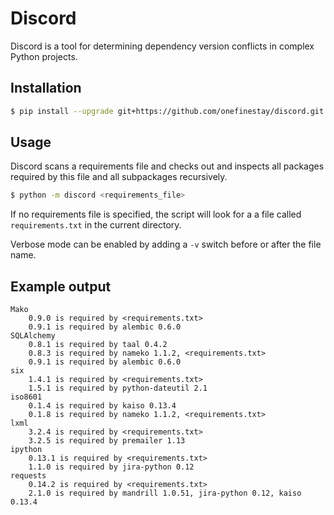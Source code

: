 Discord
=======

Discord is a tool for determining dependency version conflicts in complex
Python projects.

Installation
------------

```bash
$ pip install --upgrade git+https://github.com/onefinestay/discord.git
```

Usage
-----

Discord scans a requirements file and checks out and inspects all packages
required by this file and all subpackages recursively.

```bash
$ python -m discord <requirements_file>
```

If no requirements file is specified, the script will look for a a file called
`requirements.txt` in the current directory.

Verbose mode can be enabled by adding a `-v` switch before or after the file
name.

Example output
--------------

```
Mako
    0.9.0 is required by <requirements.txt>
    0.9.1 is required by alembic 0.6.0
SQLAlchemy
    0.8.1 is required by taal 0.4.2
    0.8.3 is required by nameko 1.1.2, <requirements.txt>
    0.9.1 is required by alembic 0.6.0
six
    1.4.1 is required by <requirements.txt>
    1.5.1 is required by python-dateutil 2.1
iso8601
    0.1.4 is required by kaiso 0.13.4
    0.1.8 is required by nameko 1.1.2, <requirements.txt>
lxml
    3.2.4 is required by <requirements.txt>
    3.2.5 is required by premailer 1.13
ipython
    0.13.1 is required by <requirements.txt>
    1.1.0 is required by jira-python 0.12
requests
    0.14.2 is required by <requirements.txt>
    2.1.0 is required by mandrill 1.0.51, jira-python 0.12, kaiso 0.13.4
```

